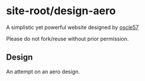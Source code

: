 # site-root/design-aero

A simplistic yet powerful website designed by [oscie57](https://github.com/oscie57)

Please do not fork/reuse without prior permission.

## Design

An attempt on an aero design.
